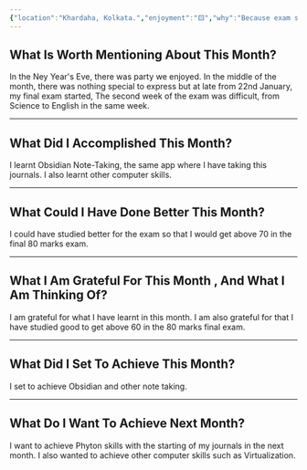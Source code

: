 ```yaml
---
{"location":"Khardaha, Kolkata.","enjoyment":"🟨","why":"Because exam started and nothing special happened except the New Year's Eve.","date":"2025-02-18","dg-publish":true,"dg-home":null,"tags":["monthlyreviews"],"aliases":["The one where final exam started with the year 2025."],"permalink":"/notes/07-journals-calender/monthly-notes/2025-01/","dgPassFrontmatter":true,"updated":"2025-03-20T08:50:27.024+05:30"}
---
```



## What Is Worth Mentioning About This Month?

In the Ney Year's Eve, there was party we enjoyed. In the middle of the month, there was nothing special to express but at late from 22nd January, my final exam started, The second week of the exam was difficult, from Science to English in the same week.

---

## What Did I Accomplished This Month?

I learnt Obsidian Note-Taking, the same app where I have taking this journals. I also learnt other computer skills.

---

## What Could I Have Done Better This Month?

I could have studied better for the exam so that I would get above 70 in the final 80 marks exam.

---

## What I Am Grateful For This Month , And What I Am Thinking Of?

I am grateful for what I have learnt in this month. I am also grateful for that I have studied good to get above 60 in the 80 marks final exam.  

---

## What Did I Set To Achieve This Month?

I set to achieve Obsidian and other note taking.

---

## What Do I Want To Achieve Next Month?

I want to achieve Phyton skills with the starting of my journals in the next month.
I also wanted to achieve other computer skills such as Virtualization. 